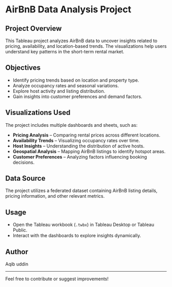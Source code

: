 # AirBnB Data Analysis Project

## Project Overview
This Tableau project analyzes AirBnB data to uncover insights related to pricing, availability, and location-based trends. The visualizations help users understand key patterns in the short-term rental market.

## Objectives
- Identify pricing trends based on location and property type.
- Analyze occupancy rates and seasonal variations.
- Explore host activity and listing distribution.
- Gain insights into customer preferences and demand factors.

## Visualizations Used
The project includes multiple dashboards and sheets, such as:
- **Pricing Analysis** – Comparing rental prices across different locations.
- **Availability Trends** – Visualizing occupancy rates over time.
- **Host Insights** – Understanding the distribution of active hosts.
- **Geospatial Analysis** – Mapping AirBnB listings to identify hotspot areas.
- **Customer Preferences** – Analyzing factors influencing booking decisions.

## Data Source
The project utilizes a federated dataset containing AirBnB listing details, pricing information, and other relevant metrics.

## Usage
- Open the Tableau workbook (`.twbx`) in Tableau Desktop or Tableau Public.
- Interact with the dashboards to explore insights dynamically.

## Author
Aqib uddin

---
Feel free to contribute or suggest improvements!

